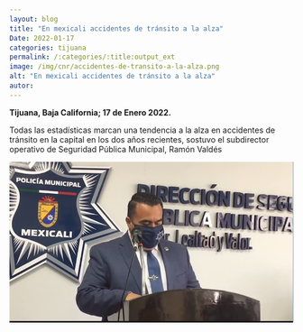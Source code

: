 ```yaml
---
layout: blog
title: "En mexicali accidentes de tránsito a la alza"
Date: 2022-01-17
categories: tijuana
permalink: /:categories/:title:output_ext
image: /img/cnr/accidentes-de-transito-a-la-alza.png
alt: "En mexicali accidentes de tránsito a la alza"
autor:
---
```


**Tijuana, Baja California; 17 de Enero 2022.** 

Todas las estadísticas marcan una tendencia a la alza en accidentes de tránsito en la capital en los dos años recientes, sostuvo el subdirector operativo de Seguridad Pública Municipal, Ramón Valdés

<div id="carouselExampleSlidesOnly" class="carousel slide" data-ride="carousel">
  <div class="carousel-inner">
    <div class="carousel-item active">
       <img class="d-block w-100" src="/img/cnr/accidentes-de-transito-a-la-alza.png" loading="lazy"  alt="En mexicali accidentes de tránsito a la alza">
    </div>
  </div>
</div>